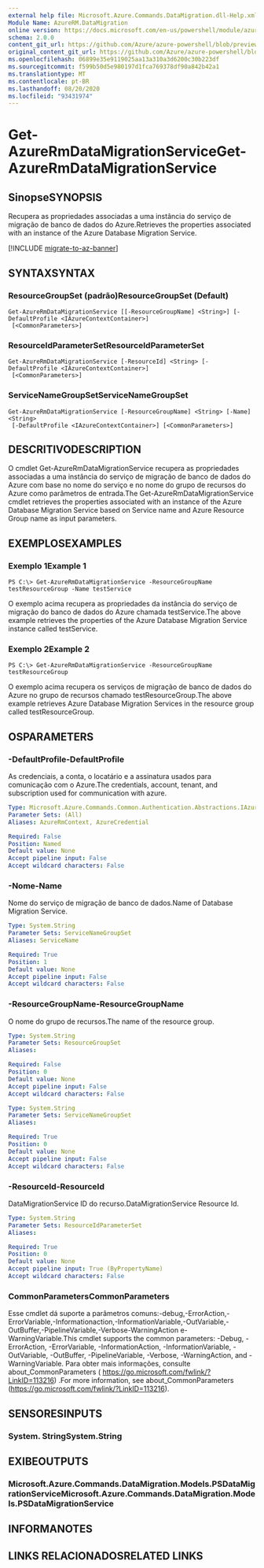 ```yaml
---
external help file: Microsoft.Azure.Commands.DataMigration.dll-Help.xml
Module Name: AzureRM.DataMigration
online version: https://docs.microsoft.com/en-us/powershell/module/azurerm.datamigration/Get-AzureRmDataMigrationService
schema: 2.0.0
content_git_url: https://github.com/Azure/azure-powershell/blob/preview/src/ResourceManager/DataMigration/Commands.DataMigration/help/Get-AzureRmDataMigrationService.md
original_content_git_url: https://github.com/Azure/azure-powershell/blob/preview/src/ResourceManager/DataMigration/Commands.DataMigration/help/Get-AzureRmDataMigrationService.md
ms.openlocfilehash: 06899e35e9119025aa13a310a3d6200c30b223df
ms.sourcegitcommit: f599b50d5e980197d1fca769378df90a842b42a1
ms.translationtype: MT
ms.contentlocale: pt-BR
ms.lasthandoff: 08/20/2020
ms.locfileid: "93431974"
---
```

# <span data-ttu-id="b101b-101">Get-AzureRmDataMigrationService</span><span class="sxs-lookup"><span data-stu-id="b101b-101">Get-AzureRmDataMigrationService</span></span>

## <span data-ttu-id="b101b-102">Sinopse</span><span class="sxs-lookup"><span data-stu-id="b101b-102">SYNOPSIS</span></span>
<span data-ttu-id="b101b-103">Recupera as propriedades associadas a uma instância do serviço de migração de banco de dados do Azure.</span><span class="sxs-lookup"><span data-stu-id="b101b-103">Retrieves the properties associated with an instance of the Azure Database Migration Service.</span></span> 

[!INCLUDE [migrate-to-az-banner](../../includes/migrate-to-az-banner.md)]

## <span data-ttu-id="b101b-104">SYNTAX</span><span class="sxs-lookup"><span data-stu-id="b101b-104">SYNTAX</span></span>

### <span data-ttu-id="b101b-105">ResourceGroupSet (padrão)</span><span class="sxs-lookup"><span data-stu-id="b101b-105">ResourceGroupSet (Default)</span></span>
```
Get-AzureRmDataMigrationService [[-ResourceGroupName] <String>] [-DefaultProfile <IAzureContextContainer>]
 [<CommonParameters>]
```

### <span data-ttu-id="b101b-106">ResourceIdParameterSet</span><span class="sxs-lookup"><span data-stu-id="b101b-106">ResourceIdParameterSet</span></span>
```
Get-AzureRmDataMigrationService [-ResourceId] <String> [-DefaultProfile <IAzureContextContainer>]
 [<CommonParameters>]
```

### <span data-ttu-id="b101b-107">ServiceNameGroupSet</span><span class="sxs-lookup"><span data-stu-id="b101b-107">ServiceNameGroupSet</span></span>
```
Get-AzureRmDataMigrationService [-ResourceGroupName] <String> [-Name] <String>
 [-DefaultProfile <IAzureContextContainer>] [<CommonParameters>]
```

## <span data-ttu-id="b101b-108">DESCRITIVO</span><span class="sxs-lookup"><span data-stu-id="b101b-108">DESCRIPTION</span></span>
<span data-ttu-id="b101b-109">O cmdlet Get-AzureRmDataMigrationService recupera as propriedades associadas a uma instância do serviço de migração de banco de dados do Azure com base no nome do serviço e no nome do grupo de recursos do Azure como parâmetros de entrada.</span><span class="sxs-lookup"><span data-stu-id="b101b-109">The Get-AzureRmDataMigrationService cmdlet retrieves the properties associated with an instance of the Azure Database Migration Service based on Service name and Azure Resource Group name as input parameters.</span></span> 

## <span data-ttu-id="b101b-110">EXEMPLOS</span><span class="sxs-lookup"><span data-stu-id="b101b-110">EXAMPLES</span></span>

### <span data-ttu-id="b101b-111">Exemplo 1</span><span class="sxs-lookup"><span data-stu-id="b101b-111">Example 1</span></span>
```
PS C:\> Get-AzureRmDataMigrationService -ResourceGroupName testResourceGroup -Name testService
```

<span data-ttu-id="b101b-112">O exemplo acima recupera as propriedades da instância do serviço de migração do banco de dados do Azure chamada testService.</span><span class="sxs-lookup"><span data-stu-id="b101b-112">The above example retrieves the properties of the Azure Database Migration Service instance called testService.</span></span> 

### <span data-ttu-id="b101b-113">Exemplo 2</span><span class="sxs-lookup"><span data-stu-id="b101b-113">Example 2</span></span>
```
PS C:\> Get-AzureRmDataMigrationService -ResourceGroupName testResourceGroup
```

<span data-ttu-id="b101b-114">O exemplo acima recupera os serviços de migração de banco de dados do Azure no grupo de recursos chamado testResourceGroup.</span><span class="sxs-lookup"><span data-stu-id="b101b-114">The above example retrieves Azure Database Migration Services in the resource group called testResourceGroup.</span></span> 

## <span data-ttu-id="b101b-115">OS</span><span class="sxs-lookup"><span data-stu-id="b101b-115">PARAMETERS</span></span>

### <span data-ttu-id="b101b-116">-DefaultProfile</span><span class="sxs-lookup"><span data-stu-id="b101b-116">-DefaultProfile</span></span>
<span data-ttu-id="b101b-117">As credenciais, a conta, o locatário e a assinatura usados para comunicação com o Azure.</span><span class="sxs-lookup"><span data-stu-id="b101b-117">The credentials, account, tenant, and subscription used for communication with azure.</span></span>

```yaml
Type: Microsoft.Azure.Commands.Common.Authentication.Abstractions.IAzureContextContainer
Parameter Sets: (All)
Aliases: AzureRmContext, AzureCredential

Required: False
Position: Named
Default value: None
Accept pipeline input: False
Accept wildcard characters: False
```

### <span data-ttu-id="b101b-118">-Nome</span><span class="sxs-lookup"><span data-stu-id="b101b-118">-Name</span></span>
<span data-ttu-id="b101b-119">Nome do serviço de migração de banco de dados.</span><span class="sxs-lookup"><span data-stu-id="b101b-119">Name of Database Migration Service.</span></span>

```yaml
Type: System.String
Parameter Sets: ServiceNameGroupSet
Aliases: ServiceName

Required: True
Position: 1
Default value: None
Accept pipeline input: False
Accept wildcard characters: False
```

### <span data-ttu-id="b101b-120">-ResourceGroupName</span><span class="sxs-lookup"><span data-stu-id="b101b-120">-ResourceGroupName</span></span>
<span data-ttu-id="b101b-121">O nome do grupo de recursos.</span><span class="sxs-lookup"><span data-stu-id="b101b-121">The name of the resource group.</span></span>

```yaml
Type: System.String
Parameter Sets: ResourceGroupSet
Aliases:

Required: False
Position: 0
Default value: None
Accept pipeline input: False
Accept wildcard characters: False
```

```yaml
Type: System.String
Parameter Sets: ServiceNameGroupSet
Aliases:

Required: True
Position: 0
Default value: None
Accept pipeline input: False
Accept wildcard characters: False
```

### <span data-ttu-id="b101b-122">-ResourceId</span><span class="sxs-lookup"><span data-stu-id="b101b-122">-ResourceId</span></span>
<span data-ttu-id="b101b-123">DataMigrationService ID do recurso.</span><span class="sxs-lookup"><span data-stu-id="b101b-123">DataMigrationService Resource Id.</span></span>

```yaml
Type: System.String
Parameter Sets: ResourceIdParameterSet
Aliases:

Required: True
Position: 0
Default value: None
Accept pipeline input: True (ByPropertyName)
Accept wildcard characters: False
```

### <span data-ttu-id="b101b-124">CommonParameters</span><span class="sxs-lookup"><span data-stu-id="b101b-124">CommonParameters</span></span>
<span data-ttu-id="b101b-125">Esse cmdlet dá suporte a parâmetros comuns:-debug,-ErrorAction,-ErrorVariable,-Informationaction,-InformationVariable,-OutVariable,-OutBuffer,-PipelineVariable,-Verbose-WarningAction e-WarningVariable.</span><span class="sxs-lookup"><span data-stu-id="b101b-125">This cmdlet supports the common parameters: -Debug, -ErrorAction, -ErrorVariable, -InformationAction, -InformationVariable, -OutVariable, -OutBuffer, -PipelineVariable, -Verbose, -WarningAction, and -WarningVariable.</span></span> <span data-ttu-id="b101b-126">Para obter mais informações, consulte about_CommonParameters ( https://go.microsoft.com/fwlink/?LinkID=113216) .</span><span class="sxs-lookup"><span data-stu-id="b101b-126">For more information, see about_CommonParameters (https://go.microsoft.com/fwlink/?LinkID=113216).</span></span>

## <span data-ttu-id="b101b-127">SENSORES</span><span class="sxs-lookup"><span data-stu-id="b101b-127">INPUTS</span></span>

### <span data-ttu-id="b101b-128">System. String</span><span class="sxs-lookup"><span data-stu-id="b101b-128">System.String</span></span>

## <span data-ttu-id="b101b-129">EXIBE</span><span class="sxs-lookup"><span data-stu-id="b101b-129">OUTPUTS</span></span>

### <span data-ttu-id="b101b-130">Microsoft.Azure.Commands.DataMigration.Models.PSDataMigrationService</span><span class="sxs-lookup"><span data-stu-id="b101b-130">Microsoft.Azure.Commands.DataMigration.Models.PSDataMigrationService</span></span>

## <span data-ttu-id="b101b-131">INFORMA</span><span class="sxs-lookup"><span data-stu-id="b101b-131">NOTES</span></span>

## <span data-ttu-id="b101b-132">LINKS RELACIONADOS</span><span class="sxs-lookup"><span data-stu-id="b101b-132">RELATED LINKS</span></span>

